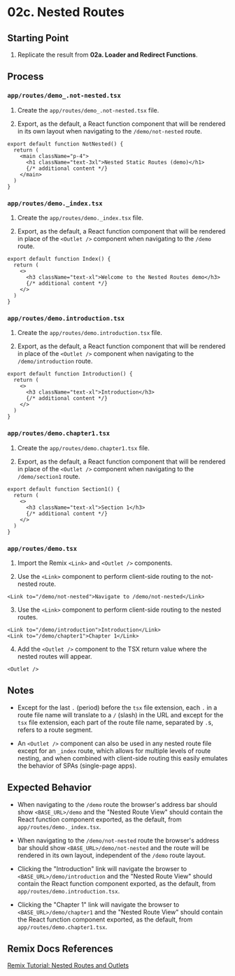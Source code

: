 # 02c. Nested Routes

## Starting Point

1. Replicate the result from **02a. Loader and Redirect Functions**.

## Process

### `app/routes/demo_.not-nested.tsx`

1. Create the `app/routes/demo_.not-nested.tsx` file.

2. Export, as the default, a React function component that will be rendered in its own layout when navigating to the `/demo/not-nested` route.

```tsx
export default function NotNested() {
  return (
    <main className="p-4">
      <h1 className="text-3xl">Nested Static Routes (demo)</h1>
      {/* additional content */}
    </main>
  )
}
```

### `app/routes/demo._index.tsx`

1. Create the `app/routes/demo._index.tsx` file.

2. Export, as the default, a React function component that will be rendered in place of the `<Outlet />` component when navigating to the `/demo` route.

```tsx
export default function Index() {
  return (
    <>
      <h3 className="text-xl">Welcome to the Nested Routes demo</h3>
      {/* additional content */}
    </>
  )
}
```

### `app/routes/demo.introduction.tsx`

1. Create the `app/routes/demo.introduction.tsx` file.

2. Export, as the default, a React function component that will be rendered in place of the `<Outlet />` component when navigating to the `/demo/introduction` route.

```tsx
export default function Introduction() {
  return (
    <>
      <h3 className="text-xl">Introduction</h3>
      {/* additional content */}
    </>
  )
}
```

### `app/routes/demo.chapter1.tsx`

1. Create the `app/routes/demo.chapter1.tsx` file.

2. Export, as the default, a React function component that will be rendered in place of the `<Outlet />` component when navigating to the `/demo/section1` route.

```tsx
export default function Section1() {
  return (
    <>
      <h3 className="text-xl">Section 1</h3>
      {/* additional content */}
    </>
  )
}
```

### `app/routes/demo.tsx`

1. Import the Remix `<Link>` and `<Outlet />` components.

2. Use the `<Link>` component to perform client-side routing to the not-nested route.

```tsx
<Link to="/demo/not-nested">Navigate to /demo/not-nested</Link>
```

3. Use the `<Link>` component to perform client-side routing to the nested routes.

```tsx
<Link to="/demo/introduction">Introduction</Link>
<Link to="/demo/chapter1">Chapter 1</Link>
```

4. Add the `<Outlet />` component to the TSX return value where the nested routes will appear.

```tsx
<Outlet />
```

## Notes

- Except for the last `.` (period) before the `tsx` file extension, each `.` in a route file name will translate to a `/` (slash) in the URL and except for the `tsx` file extension, each part of the route file name, separated by `.`s, refers to a route segment.

- An `<Outlet />` component can also be used in any nested route file except for an `_index` route, which allows for multiple levels of route nesting, and when combined with client-side routing this easily emulates the behavior of SPAs (single-page apps).

## Expected Behavior

- When navigating to the `/demo` route the browser's address bar should show `<BASE_URL>/demo` and the "Nested Route View" should contain the React function component exported, as the default, from `app/routes/demo._index.tsx`.

- When navigating to the `/demo/not-nested` route the browser's address bar should show `<BASE_URL>/demo/not-nested` and the route will be rendered in its own layout, independent of the `/demo` route layout.

- Clicking the "Introduction" link will navigate the browser to `<BASE_URL>/demo/introduction` and the "Nested Route View" should contain the React function component exported, as the default, from `app/routes/demo.introduction.tsx`.

- Clicking the "Chapter 1" link will navigate the browser to `<BASE_URL>/demo/chapter1` and the "Nested Route View" should contain the React function component exported, as the default, from `app/routes/demo.chapter1.tsx`.

## Remix Docs References

[Remix Tutorial: Nested Routes and Outlets](https://remix.run/docs/en/main/start/tutorial#nested-routes-and-outlets)
